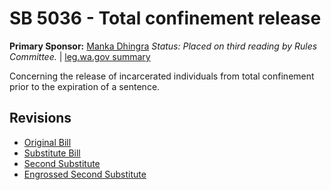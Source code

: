 # SB 5036 - Total confinement release
**Primary Sponsor:** [Manka Dhingra](/person/leg/manka.dhingra.md)
*Status: Placed on third reading by Rules Committee.* | [leg.wa.gov summary](https://app.leg.wa.gov/billsummary?BillNumber=5036&Year=2021)

Concerning the release of incarcerated individuals from total confinement prior to the expiration of a sentence.

## Revisions
* [Original Bill](1/)
* [Substitute Bill](S/)
* [Second Substitute](S2/)
* [Engrossed Second Substitute](S2.E/)